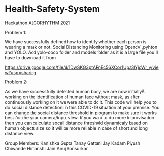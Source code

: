 # Health-Safety-System

Hackathon ALGORHYTHM 2021

Problem 1:

We have successfully defined how to identify whether each person is wearing a mask or not.
Social Distancing Monitoring using OpencV ,pyhton and YOLO.
Add yolo-coco folder and models folder as it is a large file you'll have to download it from 

https://drive.google.com/file/d/1DwSKG3ptARnEc56XCor1Upa3lYjcWr_y/view?usp=sharing

Problem 2:

As we have successfully detected human body, we are now initiallyÂ  working on the identification of human face without mask, as after continuously working on it we were able to do it.
This code will help you to do social distance detectioni in this COVID-19 situation at your premise. 
You can change the social distance threshold in program to make sure it works best for the your camera/input view. If you want to do more improvisation then you can calculate socail distance threshold dynamicaly based on human objects size so it will be more reliable in case of short and long distance view.



 
Group Members:
Kanishka Gupta 
Tanay Gattani
Jay Kadam
Piyush Chiwande
Himanshi Jain
Anuj Sonsurkar
